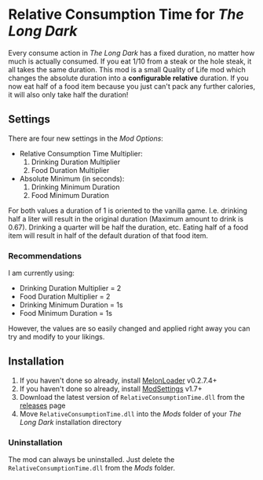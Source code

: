 # Relative Consumption Time for *The Long Dark*

Every consume action in *The Long Dark* has a fixed duration, no matter how much is actually consumed. If you eat 1/10 from a steak or the hole steak, it all takes the same duration. This mod is a small Quality of Life mod which changes the absolute duration into a **configurable relative** duration. If you now eat half of a food item because you just can't pack any further calories, it will also only take half the duration!

## Settings

There are four new settings in the *Mod Options*:

- Relative Consumption Time Multiplier:
  1. Drinking Duration Multiplier
  2. Food Duration Multiplier
- Absolute Minimum (in seconds):
  1. Drinking Minimum Duration
  2. Food Minimum Duration

For both values a duration of 1 is oriented to the vanilla game. I.e. drinking half a liter will result in the original duration (Maximum amount to drink is 0.67). Drinking a quarter will be half the duration, etc.
Eating half of a food item will result in half of the default duration of that food item.

### Recommendations

I am currently using:

- Drinking Duration Multiplier = 2
- Food Duration Multiplier = 2
- Drinking Minimum Duration = 1s
- Food Minimum Duration = 1s

However, the values are so easily changed and applied right away you can try and modify to your likings.

## Installation

1. If you haven't done so already, install [MelonLoader](https://github.com/LavaGang/MelonLoader/releases) v0.2.7.4+
2. If you haven't done so already, install [ModSettings](https://github.com/zeobviouslyfakeacc/ModSettings/releases) v1.7+
3. Download the latest version of `RelativeConsumptionTime.dll` from the [releases](https://github.com/Remodor/TLD_RelativeConsumptionTime/releases) page
4. Move `RelativeConsumptionTime.dll` into the *Mods* folder of your *The Long Dark* installation directory

### Uninstallation

The mod can always be uninstalled. Just delete the `RelativeConsumptionTime.dll` from the *Mods* folder.
